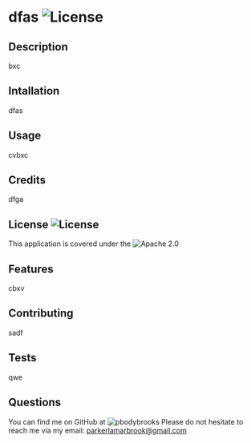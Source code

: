 
# dfas ![License](https://img.shields.io/badge/License-Apache_2.0-red.svg)

## Description 
bxc

## Intallation 
dfas

## Usage 
cvbxc

## Credits 
dfga

## License ![License](https://img.shields.io/badge/License-Apache_2.0-red.svg)
This application is covered under the ![Apache 2.0](https://opensource.org/licenses/Apache-2.0)

## Features 
cbxv

## Contributing 
sadf

## Tests 
qwe

## Questions 
You can find me on GitHub at ![pbodybrooks](github.com/pbodybrooks) 
Please do not hesitate to reach me via my email: parkerlamarbrook@gmail.com
